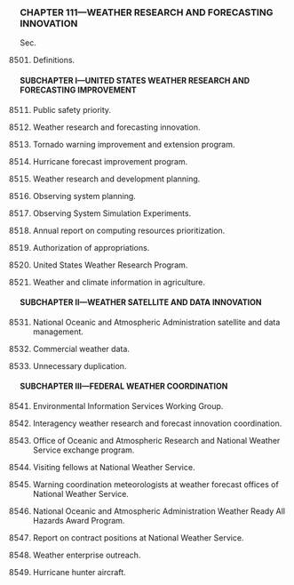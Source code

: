 ### **CHAPTER 111—WEATHER RESEARCH AND FORECASTING INNOVATION** ###

Sec.

8501. Definitions.

#### SUBCHAPTER I—UNITED STATES WEATHER RESEARCH AND FORECASTING IMPROVEMENT ####

8511. Public safety priority.

8512. Weather research and forecasting innovation.

8513. Tornado warning improvement and extension program.

8514. Hurricane forecast improvement program.

8515. Weather research and development planning.

8516. Observing system planning.

8517. Observing System Simulation Experiments.

8518. Annual report on computing resources prioritization.

8519. Authorization of appropriations.

8520. United States Weather Research Program.

8521. Weather and climate information in agriculture.

#### SUBCHAPTER II—WEATHER SATELLITE AND DATA INNOVATION ####

8531. National Oceanic and Atmospheric Administration satellite and data management.

8532. Commercial weather data.

8533. Unnecessary duplication.

#### SUBCHAPTER III—FEDERAL WEATHER COORDINATION ####

8541. Environmental Information Services Working Group.

8542. Interagency weather research and forecast innovation coordination.

8543. Office of Oceanic and Atmospheric Research and National Weather Service exchange program.

8544. Visiting fellows at National Weather Service.

8545. Warning coordination meteorologists at weather forecast offices of National Weather Service.

8546. National Oceanic and Atmospheric Administration Weather Ready All Hazards Award Program.

8547. Report on contract positions at National Weather Service.

8548. Weather enterprise outreach.

8549. Hurricane hunter aircraft.